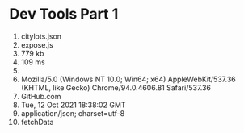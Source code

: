 # Dev Tools Part 1
<ol>
<li> citylots.json </li>
<li> expose.js </li>
<li> 779 kb </li>
<li> 109 ms <li> 
<li> Mozilla/5.0 (Windows NT 10.0; Win64; x64) AppleWebKit/537.36 (KHTML, like Gecko) Chrome/94.0.4606.81 Safari/537.36 </li>
<li> GitHub.com </li>
<li> Tue, 12 Oct 2021 18:38:02 GMT </li>
<li> application/json; charset=utf-8 </li>
<li> fetchData </li>
